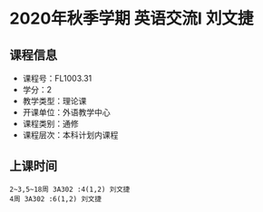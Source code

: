 # 2020年秋季学期 英语交流I 刘文捷






## 课程信息

- 课程号：FL1003.31
- 学分：2
- 教学类型：理论课
- 开课单位：外语教学中心
- 课程类别：通修
- 课程层次：本科计划内课程

## 上课时间

```
2~3,5~18周 3A302 :4(1,2) 刘文捷
4周 3A302 :6(1,2) 刘文捷
```

